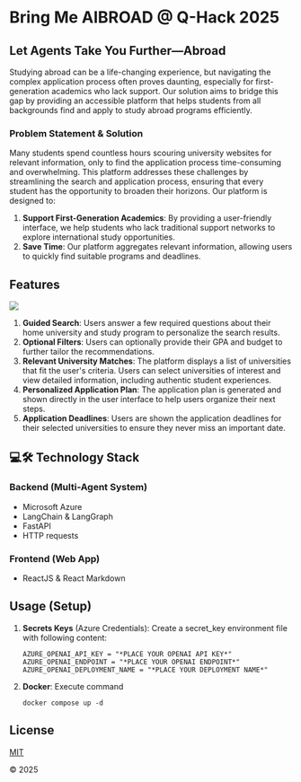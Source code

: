 # Bring Me **AI**BROAD @ Q-Hack 2025

## Let Agents Take You Further—Abroad
Studying abroad can be a life-changing experience, but navigating the complex application process often proves daunting, especially for first-generation academics who lack support. Our solution aims to bridge this gap by providing an accessible platform that helps students from all backgrounds find and apply to study abroad programs efficiently.

### Problem Statement & Solution
Many students spend countless hours scouring university websites for relevant information, only to find the application process time-consuming and overwhelming. This platform addresses these challenges by streamlining the search and application process, ensuring that every student has the opportunity to broaden their horizons. Our platform is designed to:
1. **Support First-Generation Academics**: By providing a user-friendly interface, we help students who lack traditional support networks to explore international study opportunities.
2. **Save Time**: Our platform aggregates relevant information, allowing users to quickly find suitable programs and deadlines.

## Features
![](./assets/Bring_me_Aibroad_preview.gif) 

1. **Guided Search**:
Users answer a few required questions about their home university and study program to personalize the search results.
2. **Optional Filters**:
Users can optionally provide their GPA and budget to further tailor the recommendations.
3. **Relevant University Matches**:
The platform displays a list of universities that fit the user's criteria. Users can select universities of interest and view detailed information, including authentic student experiences.
4. **Personalized Application Plan**:
The application plan is generated and shown directly in the user interface to help users organize their next steps.
5. **Application Deadlines**:
Users are shown the application deadlines for their selected universities to ensure they never miss an important date.

## 💻🛠️ Technology Stack
### Backend (Multi-Agent System)
- Microsoft Azure
- LangChain & LangGraph
- FastAPI
- HTTP requests
### Frontend (Web App)
- ReactJS & React Markdown

## Usage (Setup)   
1. **Secrets Keys** (Azure Credentials):
   Create a secret_key environment file with following content:
   ```
   AZURE_OPENAI_API_KEY = "*PLACE YOUR OPENAI API KEY*"
   AZURE_OPENAI_ENDPOINT = "*PLACE YOUR OPENAI ENDPOINT*"
   AZURE_OPENAI_DEPLOYMENT_NAME = "*PLACE YOUR DEPLOYMENT NAME*"
   ```
2. **Docker**:
   Execute command
   ```
   docker compose up -d
   ```

## License
[MIT](https://choosealicense.com/licenses/mit/)

© 2025
